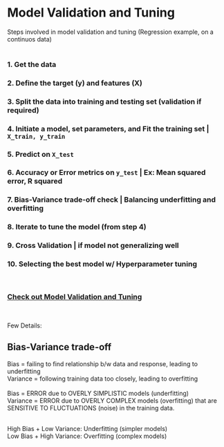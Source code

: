 # Model Validation and Tuning

Steps involved in model validation and tuning (Regression example, on a continuos data)<br/>
<br/>

### 1. Get the data
### 2. Define the target (y) and features (X)
### 3. Split the data into training and testing set (validation if required)
### 4. Initiate a model, set parameters, and Fit the training set | `X_train, y_train`
### 5. Predict on `X_test`
### 6. Accuracy or Error metrics on `y_test` | Ex: Mean squared error, R squared
### 7. Bias-Variance trade-off check | Balancing underfitting and overfitting
### 8. Iterate to tune the model (from step 4)
### 9. Cross Validation | if model not generalizing well
### 10. Selecting the best model w/ Hyperparameter tuning

<br/>

### [Check out Model Validation and Tuning](https://github.com/s1dewalker/Model_Validation/blob/main/Model_Validation.ipynb) 
<br/>

Few Details:

## Bias-Variance trade-off
Bias = failing to find relationship b/w data and response, leading to underfitting <br/>
Variance = following training data too closely, leading to overfitting <br/>
<br/>
Bias = ERROR due to OVERLY SIMPLISTIC models (underfitting)<br/>
Variance = ERROR due to OVERLY COMPLEX models (overfitting) that are SENSITIVE TO FLUCTUATIONS (noise) in the training data.<br/>
<br/>

High Bias + Low Variance: Underfitting (simpler models) <br/>
Low Bias + High Variance: Overfitting (complex models) <br/>



